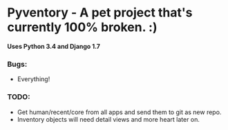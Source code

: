 Pyventory - A pet project that's currently 100% broken. :)
=============================================================
**Uses Python 3.4 and Django 1.7**

### Bugs:
* Everything!

### TODO:
* Get human/recent/core from all apps and send them to git as new repo. 
* Inventory objects will need detail views and more heart later on.

